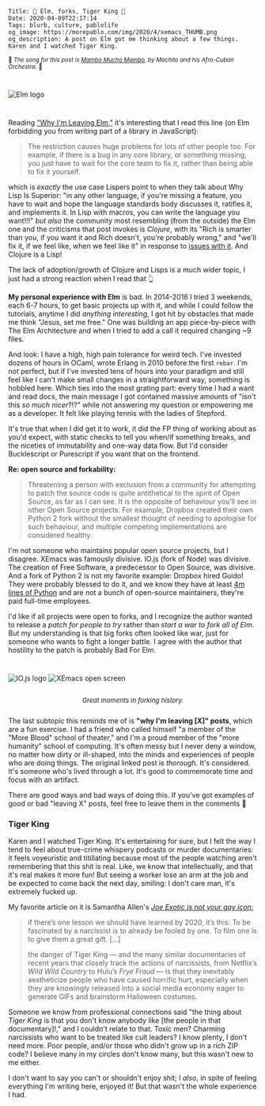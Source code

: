     Title: 🍴 Elm, forks, Tiger King 🐅
    Date: 2020-04-09T22:17:14
    Tags: blurb, culture, pablolife
    og_image: https://morepablo.com/img/2020/4/xemacs_THUMB.png
    og_description: A post on Elm got me thinking about a few things. Karen and I watched Tiger King.

<small>🎵 <em>The song for this post is <a href="https://www.youtube.com/watch?v=mUFI07hwqQA">Mambo Mucho Mambo</a>, by Machito and his Afro-Cuban Orchestra.</em> 🎵</small>

<div class="caption-img-block" style="margin: 25px auto">
<img src="/img/2020/4/elm_logo_THUMB.png" alt="Elm logo" style="margin: 15px auto; max-width: 400px;" />
</div>

Reading ["Why I'm Leaving Elm,"][2] it's interesting that I read this line (on
Elm forbidding you from writing part of a library in JavaScript):

> The restriction causes huge problems for lots of other people too. For
> example, if there is a bug in any core library, or something missing, you just
> have to wait for the core team to fix it, rather than being able to fix it
> yourself.

which is _exactly_ the use case Lispers point to when they talk about Why Lisp
Is Superior: "in any other language, if you're missing a feature, you have to
wait and hope the language standards body discusses it, ratifies it, and
implements it. In Lisp with macros, you can write the language you want!!!" _but
also_ the community most resembling (from the outside) the Elm one and the
criticisms that post invokes is _Clojure_, with its "Rich is smarter than you,
if you want it and Rich doesn't, you're probably wrong," and "we'll fix it, if
we feel like, when we feel like it" in response to [issues with it][1]. And
Clojure is a Lisp!

The lack of adoption/growth of Clojure and Lisps is a much wider topic, I just
had a strong reaction when I read that 👆

**My personal experience with Elm** is bad. In 2014-2016 I tried 3 weekends,
each 6-7 hours, to get basic projects up with it, and while I could follow the
tutorials, anytime I did _anything interesting_, I got hit by obstacles that
made me think "Jesus, set me free." One was building an app piece-by-piece with
The Elm Architecture and when I tried to add a call it required changing ~9
files.

And look: I have a high, high pain tolerance for weird tech. I've invested
dozens of hours in OCaml, wrote Erlang in 2010 before the first `rebar`. I'm not
perfect, but if I've invested tens of hours into your paradigm and still feel
like I can't make small changes in a straightforward way, something is hobbled
here. Which ties into the most grating part: every time I had a want and read
docs, the main message I got contained massive amounts of "isn't this _so much
nicer_?!?" while not answering my question or empowering me as a developer.  It
felt like playing tennis with the ladies of Stepford.

It's true that when I did get it to work, it did the FP thing of working about
as you'd expect, with static checks to tell you when/if something breaks, and
the niceties of immutability and one-way data flow. But I'd consider
Bucklescript or Purescript if you want that on the frontend.

**Re: open source and forkability:**

> Threatening a person with exclusion from a community for attempting to patch
> the source code is quite antithetical to the spirit of Open Source, as far as
> I can see. It is the opposite of behaviour you’ll see in other Open Source
> projects. For example, Dropbox created their own Python 2 fork without the
> smallest thought of needing to apologise for such behaviour, and multiple
> competing implementations are considered healthy.

I'm not someone who maintains popular open source projects, but I disagree.
XEmacs was famously divisive. IO.js (fork of Node) was divisive. The creation of
Free Software, a predecessor to Open Source, was divisive. And a fork of Python
2 is not my favorite example: Dropbox hired Guido! They were probably blessed to
do it, and we know they have at least [4m lines of Python][3] and are not a
bunch of open-source maintainers, they're paid full-time employees.

I'd like if all projects were open to forks, and I recognize the author wanted
to release a _patch for people to try_ rather than _start a war to fork all of
Elm_. But my understanding is that big forks often looked like war, just for
someone who wants to fight a longer battle. I agree with the author that
hostility to the patch is probably Bad For Elm.

<div class="caption-img-block-2" style="margin: 25px auto">
<img src="/img/2020/4/iojs_logo_THUMB.png" alt="IO.js logo" style="margin: 15px auto;" />
<img src="/img/2020/4/xemacs_THUMB.png" alt="XEmacs open screen" style="margin: 15px auto;" />
<p style="font-style: italic; text-align: center; font-size: small">Great moments in forking history.</p>
</div>

The last subtopic this reminds me of is **"why I'm leaving [X]" posts**, which
are a fun exercise. I had a friend who called himself "a member of the "More
Blood" school of theater," and I'm a proud member of the "more humanity" school
of computing. It's often messy but I never deny a window, no matter how dirty or
ill-shaped, into the minds and experiences of people who are doing things. The
original linked post is _thorough._ It's considered. It's someone who's lived
through a lot. It's good to commemorate time and focus with an artifact.

There are good ways and bad ways of doing this. If you've got examples of good
or bad "leaving X" posts, feel free to leave them in the comments 🙂

### Tiger King

Karen and I watched Tiger King. It's entertaining for sure, but I felt the way I
tend to feel about true-crime whispery podcasts or murder documentaries: it
feels voyeuristic and titillating because most of the people watching aren't
remembering that this shit is real. Like, we know that intellectually, and that
it's real makes it more fun! But seeing a worker lose an arm at the job and be
expected to come back the next day, smiling: I don't care man, it's extremely
fucked up.

My favorite article on it is Samantha Allen's [_Joe Exotic is not your gay
icon:_][21]

> if there’s one lesson we should have learned by 2020, it’s this: To be
> fascinated by a narcissist is to already be fooled by one. To film one is to
> give them a great gift. [...]
>
> the danger of Tiger King — and the many similar documentaries of recent years
> that closely track the actions of narcissists, from Netflix’s _Wild Wild Country_
> to Hulu’s _Frye Fraud_ — is that they inevitably aestheticize people who
> have caused horrific hurt, especially when they are knowingly released into a
> social media economy eager to generate GIFs and brainstorm Halloween costumes. 

Someone we know from professional connections said "the thing about _Tiger King_
is that you don't know anybody like [the people in that documentary]!," and I
couldn't relate to that. Toxic men? Charming narcissists who want to be treated
like cult leaders? I know plenty, I don't need more. Poor people, and/or those
who didn't grow up in a rich ZIP code? I believe many in my circles don't know
many, but this wasn't new to me either.

I don't want to say you can't or shouldn't enjoy shit; I _also_, in spite of
feeling everything I'm writing here, enjoyed it! But that wasn't the whole
experience I had.

   [1]: http://ashtonkemerling.com/posts/my-increasing-frustration-with-clojure/
   [2]: https://lukeplant.me.uk/blog/posts/why-im-leaving-elm/
   [3]: https://dropbox.tech/application/our-journey-to-type-checking-4-million-lines-of-python
   [21]: https://www.them.us/story/joe-exotic-is-not-your-gay-icon
